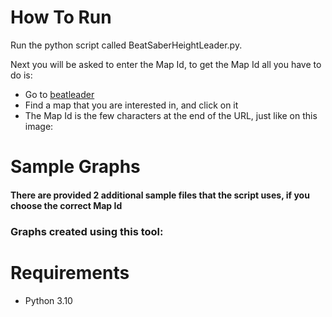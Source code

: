 # How To Run

Run the python script called BeatSaberHeightLeader.py.

Next you will be asked to enter the Map Id, to get the Map Id all you have to do is:
- Go to [beatleader](https://www.beatleader.xyz/leaderboards)
- Find a map that you are interested in, and click on it
- The Map Id is the few characters at the end of the URL, just like on this image:


# Sample Graphs
#### There are provided 2 additional sample files that the script uses, if you choose the correct Map Id

### Graphs created using this tool:


# Requirements
- Python 3.10